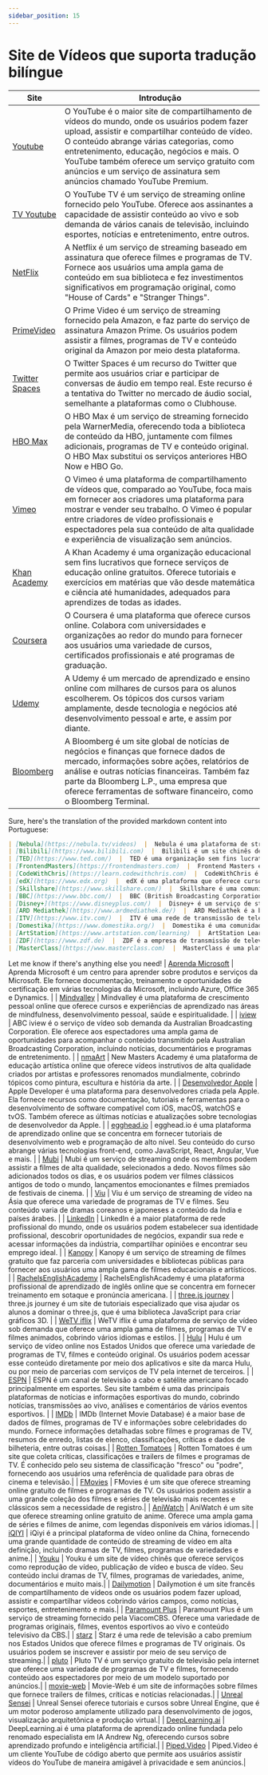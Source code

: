 ```yaml
---
sidebar_position: 15
---
```


# Site de Vídeos que suporta tradução bilíngue

| Site  | Introdução |
|-------|------------|
| [Youtube](https://www.youtube.com)  |  O YouTube é o maior site de compartilhamento de vídeos do mundo, onde os usuários podem fazer upload, assistir e compartilhar conteúdo de vídeo. O conteúdo abrange várias categorias, como entretenimento, educação, negócios e mais. O YouTube também oferece um serviço gratuito com anúncios e um serviço de assinatura sem anúncios chamado YouTube Premium.|
| [TV Youtube](https://tv.youtube.com)  |  O YouTube TV é um serviço de streaming online fornecido pelo YouTube. Oferece aos assinantes a capacidade de assistir conteúdo ao vivo e sob demanda de vários canais de televisão, incluindo esportes, notícias e entretenimento, entre outros.|
| [NetFlix](https://www.netflix.com)  |  A Netflix é um serviço de streaming baseado em assinatura que oferece filmes e programas de TV. Fornece aos usuários uma ampla gama de conteúdo em sua biblioteca e fez investimentos significativos em programação original, como "House of Cards" e "Stranger Things".|
| [PrimeVideo](https://www.primevideo.com)  |  O Prime Video é um serviço de streaming fornecido pela Amazon, e faz parte do serviço de assinatura Amazon Prime. Os usuários podem assistir a filmes, programas de TV e conteúdo original da Amazon por meio desta plataforma.|
| [Twitter Spaces](https://twitter.com)  |  O Twitter Spaces é um recurso do Twitter que permite aos usuários criar e participar de conversas de áudio em tempo real. Este recurso é a tentativa do Twitter no mercado de áudio social, semelhante a plataformas como o Clubhouse.|
| [HBO Max](https://play.max.com)  |  O HBO Max é um serviço de streaming fornecido pela WarnerMedia, oferecendo toda a biblioteca de conteúdo da HBO, juntamente com filmes adicionais, programas de TV e conteúdo original. O HBO Max substitui os serviços anteriores HBO Now e HBO Go.|
| [Vimeo](https://vimeo.com/watch)  |  O Vimeo é uma plataforma de compartilhamento de vídeos que, comparado ao YouTube, foca mais em fornecer aos criadores uma plataforma para mostrar e vender seu trabalho. O Vimeo é popular entre criadores de vídeo profissionais e espectadores pela sua conteúdo de alta qualidade e experiência de visualização sem anúncios.|
| [Khan Academy](https://www.khanacademy.org/)  |  A Khan Academy é uma organização educacional sem fins lucrativos que fornece serviços de educação online gratuitos. Oferece tutoriais e exercícios em matérias que vão desde matemática e ciência até humanidades, adequados para aprendizes de todas as idades.|
| [Coursera](https://www.coursera.org/)  |  O Coursera é uma plataforma que oferece cursos online. Colabora com universidades e organizações ao redor do mundo para fornecer aos usuários uma variedade de cursos, certificados profissionais e até programas de graduação.|
| [Udemy](https://www.udemy.com/)  |  A Udemy é um mercado de aprendizado e ensino online com milhares de cursos para os alunos escolherem. Os tópicos dos cursos variam amplamente, desde tecnologia e negócios até desenvolvimento pessoal e arte, e assim por diante.|
| [Bloomberg](https://www.bloomberg.com)  |  A Bloomberg é um site global de notícias de negócios e finanças que fornece dados de mercado, informações sobre ações, relatórios de análise e outras notícias financeiras. Também faz parte da Bloomberg L.P., uma empresa que oferece ferramentas de software financeiro, como o Bloomberg Terminal.|
Sure, here's the translation of the provided markdown content into Portuguese:

```markdown
| [Nebula](https://nebula.tv/videos)  |  Nebula é uma plataforma de streaming operada por criadores que oferece conteúdo de vídeo exclusivo, incluindo educação, tecnologia e entretenimento. Frequentemente, permite que criadores de conteúdo experimentem e lancem conteúdo sem restrições de anunciantes.|
| [Bilibili](https://www.bilibili.com)  |  Bilibili é um site chinês de compartilhamento de vídeos amplamente utilizado para compartilhar conteúdo relacionado à cultura ACG (anime, quadrinhos, jogos). Além de vídeos, o Bilibili também oferece transmissão ao vivo, jogos para celular e outros serviços.|
| [TED](https://www.ted.com/)  |  TED é uma organização sem fins lucrativos conhecida por sua série de palestras TED Talks. Essas palestras são tipicamente curtas, provocantes e cobrem uma ampla gama de tópicos, incluindo tecnologia, entretenimento, design e questões globais mais amplas.|
| [FrontendMasters](https://frontendmasters.com)  |  Frontend Masters é uma plataforma de aprendizado online que se concentra em habilidades de desenvolvimento frontend, oferecendo cursos aprofundados sobre JavaScript, CSS e HTML, bem como seminários sobre as últimas tecnologias frontend.|
| [CodeWithChris](https://learn.codewithchris.com)  |  CodeWithChris é uma plataforma de aprendizado focada no desenvolvimento para iOS, fornecendo tutoriais e cursos adequados para iniciantes aprenderem Swift e desenvolvimento para iOS construindo aplicativos.|
| [edX](https://www.edx.org)  |  edX é uma plataforma que oferece cursos online de nível universitário, co-fundada pela Universidade de Harvard e pelo Instituto de Tecnologia de Massachusetts. Fornece cursos gratuitos e pagos de universidades e instituições ao redor do mundo.|
| [Skillshare](https://www.skillshare.com/)  |  Skillshare é uma comunidade de aprendizado online que oferece cursos para indivíduos criativos e curiosos. Os tópicos dos cursos incluem ilustração, design, fotografia, vídeo, programação, marketing e mais.|
| [BBC](https://www.bbc.com/)  |  BBC (British Broadcasting Corporation) é a empresa de radiodifusão de serviço público do Reino Unido, fornecendo uma ampla gama de conteúdo de notícias, educacional e de entretenimento. O site da BBC é um portal abrangente que cobre notícias, esportes, clima, programas de televisão e mais.|
| [Disney+](https://www.disneyplus.com/)  |  Disney+ é um serviço de streaming lançado pela Disney, oferecendo filmes e programas de TV da Disney, Pixar, Marvel, Star Wars e National Geographic. É uma fonte primária de conteúdo familiar e oferece uma ampla gama de clássicos da Disney e novos lançamentos.|
| [ARD Mediathek](https://www.ardmediathek.de/)  |  ARD Mediathek é a biblioteca de mídia online do radiodifusor público regional alemão ARD. Oferece uma ampla gama de conteúdo sob demanda de vários programas de televisão e rádio da ARD, incluindo notícias, esportes, documentários e programas de entretenimento.|
| [ITV](https://www.itv.com/)  |  ITV é uma rede de transmissão de televisão gratuita no Reino Unido. Em sua plataforma online, os espectadores podem assistir transmissões de televisão ao vivo dos canais ITV ou recuperar diversos programas, séries e filmes exibidos na ITV.|
| [Domestika](https://www.domestika.org/)  |  Domestika é uma comunidade de conhecimento online e plataforma de aprendizado para profissionais criativos. Oferece uma variedade de cursos ministrados por profissionais da indústria, cobrindo campos como ilustração, fotografia, design, marketing e mais.|
| [ArtStation](https://www.artstation.com/learning)  |  ArtStation Learning é parte da plataforma ArtStation, que é uma plataforma para mostrar o trabalho de artistas nas indústrias de jogos, cinema, mídia e entretenimento. ArtStation Learning fornece conteúdo educacional para artistas na forma de tutoriais em vídeo, cobrindo vários tópicos como pintura digital e modelagem 3D.|
| [ZDF](https://www.zdf.de)  |  ZDF é a empresa de transmissão de televisão pública da Alemanha. Sua biblioteca de mídia online oferece acesso a uma variedade de programas, incluindo transmissões ao vivo e conteúdo sob demanda, como notícias, documentários, séries e programas culturais.|
| [MasterClass](https://www.masterclass.com)  |  MasterClass é uma plataforma de aprendizado online onde os alunos podem acessar tutoriais e palestras gravadas por especialistas em vários campos, como culinária, artes cênicas, escrita, esportes e mais. Seus cursos são renomados por seu alto valor de produção e instrutores celebridades.|
```

Let me know if there's anything else you need!
| [Aprenda Microsoft](https://learn.microsoft.com) | Aprenda Microsoft é um centro para aprender sobre produtos e serviços da Microsoft. Ele fornece documentação, treinamento e oportunidades de certificação em várias tecnologias da Microsoft, incluindo Azure, Office 365 e Dynamics. |
| [Mindvalley](https://home.mindvalley.com) | Mindvalley é uma plataforma de crescimento pessoal online que oferece cursos e experiências de aprendizado nas áreas de mindfulness, desenvolvimento pessoal, saúde e espiritualidade. |
| [iview](https://iview.abc.net.au/) | ABC iview é o serviço de vídeo sob demanda da Australian Broadcasting Corporation. Ele oferece aos espectadores uma ampla gama de oportunidades para acompanhar o conteúdo transmitido pela Australian Broadcasting Corporation, incluindo notícias, documentários e programas de entretenimento. |
| [nmaArt](https://www.nma.art/) | New Masters Academy é uma plataforma de educação artística online que oferece vídeos instrutivos de alta qualidade criados por artistas e professores renomados mundialmente, cobrindo tópicos como pintura, escultura e história da arte. |
| [Desenvolvedor Apple](https://developer.apple.com) | Apple Developer é uma plataforma para desenvolvedores criada pela Apple. Ela fornece recursos como documentação, tutoriais e ferramentas para o desenvolvimento de software compatível com iOS, macOS, watchOS e tvOS. Também oferece as últimas notícias e atualizações sobre tecnologias de desenvolvedor da Apple. |
| [egghead.io](https://egghead.io/) | egghead.io é uma plataforma de aprendizado online que se concentra em fornecer tutoriais de desenvolvimento web e programação de alto nível. Seu conteúdo do curso abrange várias tecnologias front-end, como JavaScript, React, Angular, Vue e mais. |
| [Mubi](https://mubi.com/) | Mubi é um serviço de streaming onde os membros podem assistir a filmes de alta qualidade, selecionados a dedo. Novos filmes são adicionados todos os dias, e os usuários podem ver filmes clássicos antigos de todo o mundo, lançamentos emocionantes e filmes premiados de festivais de cinema. |
| [Viu](https://www.viu.com/) | Viu é um serviço de streaming de vídeo na Ásia que oferece uma variedade de programas de TV e filmes. Seu conteúdo varia de dramas coreanos e japoneses a conteúdo da Índia e países árabes. |
| [LinkedIn](https://cn.linkedin.com/) | LinkedIn é a maior plataforma de rede profissional do mundo, onde os usuários podem estabelecer sua identidade profissional, descobrir oportunidades de negócios, expandir sua rede e acessar informações da indústria, compartilhar opiniões e encontrar seu emprego ideal. |
| [Kanopy](https://www.kanopy.com/) | Kanopy é um serviço de streaming de filmes gratuito que faz parceria com universidades e bibliotecas públicas para fornecer aos usuários uma ampla gama de filmes educacionais e artísticos. |
| [RachelsEnglishAcademy](https://www.rachelsenglishacademy.com/) | RachelsEnglishAcademy é uma plataforma profissional de aprendizado de inglês online que se concentra em fornecer treinamento em sotaque e pronúncia americana. |
| [three.js journey](https://threejs-journey.com/) | three.js journey é um site de tutoriais especializado que visa ajudar os alunos a dominar o three.js, que é uma biblioteca JavaScript para criar gráficos 3D. |
| [WeTV iflix](https://www.iflix.com/) | WeTV iflix é uma plataforma de serviço de vídeo sob demanda que oferece uma ampla gama de filmes, programas de TV e filmes animados, cobrindo vários idiomas e estilos. |
| [Hulu](https://www.hulu.com/) | Hulu é um serviço de vídeo online nos Estados Unidos que oferece uma variedade de programas de TV, filmes e conteúdo original. Os usuários podem acessar esse conteúdo diretamente por meio dos aplicativos e site da marca Hulu, ou por meio de parcerias com serviços de TV pela internet de terceiros. |
| [ESPN](https://www.espn.com/) | ESPN é um canal de televisão a cabo e satélite americano focado principalmente em esportes. Seu site também é uma das principais plataformas de notícias e informações esportivas do mundo, cobrindo notícias, transmissões ao vivo, análises e comentários de vários eventos esportivos. |
| [IMDb](https://www.imdb.com/)  |  IMDb (Internet Movie Database) é a maior base de dados de filmes, programas de TV e informações sobre celebridades do mundo. Fornece informações detalhadas sobre filmes e programas de TV, resumos de enredo, listas de elenco, classificações, críticas e dados de bilheteria, entre outras coisas.|
| [Rotten Tomatoes](https://www.rottentomatoes.com/)  |  Rotten Tomatoes é um site que coleta críticas, classificações e trailers de filmes e programas de TV. É conhecido pelo seu sistema de classificação "fresco" ou "podre", fornecendo aos usuários uma referência de qualidade para obras de cinema e televisão.|
| [FMovies](https://fmoviesz.to/)  |  FMovies é um site que oferece streaming online gratuito de filmes e programas de TV. Os usuários podem assistir a uma grande coleção dos filmes e séries de televisão mais recentes e clássicos sem a necessidade de registro.|
| [AniWatch](https://aniwatch.to/)  |  AniWatch é um site que oferece streaming online gratuito de anime. Oferece uma ampla gama de séries e filmes de anime, com legendas disponíveis em vários idiomas.|
| [iQIYI](https://www.iq.com/)  |  iQiyi é a principal plataforma de vídeo online da China, fornecendo uma grande quantidade de conteúdo de streaming de vídeo em alta definição, incluindo dramas de TV, filmes, programas de variedades e anime.|
| [Youku](https://www.youku.tv/)  |  Youku é um site de vídeo chinês que oferece serviços como reprodução de vídeo, publicação de vídeo e busca de vídeo. Seu conteúdo inclui dramas de TV, filmes, programas de variedades, anime, documentários e muito mais.|
| [Dailymotion](https://www.dailymotion.com/)  |  Dailymotion é um site francês de compartilhamento de vídeos onde os usuários podem fazer upload, assistir e compartilhar vídeos cobrindo vários campos, como notícias, esportes, entretenimento e mais.|
| [Paramount Plus](https://www.paramountplus.com/)  |  Paramount Plus é um serviço de streaming fornecido pela ViacomCBS. Oferece uma variedade de programas originais, filmes, eventos esportivos ao vivo e conteúdo televisivo da CBS.|
| [starz](https://www.starz.com/)  |  Starz é uma rede de televisão a cabo premium nos Estados Unidos que oferece filmes e programas de TV originais. Os usuários podem se inscrever e assistir por meio de seu serviço de streaming.|
| [pluto](https://pluto.tv/)  |  Pluto TV é um serviço gratuito de televisão pela internet que oferece uma variedade de programas de TV e filmes, fornecendo conteúdo aos espectadores por meio de um modelo suportado por anúncios.|
| [movie-web](https://movie-web.app/)  |  Movie-Web é um site de informações sobre filmes que fornece trailers de filmes, críticas e notícias relacionadas.|
| [Unreal Sensei](https://www.unrealsenseiacademy.com/)  |  Unreal Sensei oferece tutoriais e cursos sobre Unreal Engine, que é um motor poderoso amplamente utilizado para desenvolvimento de jogos, visualização arquitetônica e produção virtual.|
| [DeepLearning.ai](https://learn.deeplearning.ai)  |  DeepLearning.ai é uma plataforma de aprendizado online fundada pelo renomado especialista em IA Andrew Ng, oferecendo cursos sobre aprendizado profundo e inteligência artificial.|
| [Piped.Video](https://piped.video/)  |  Piped.Video é um cliente YouTube de código aberto que permite aos usuários assistir vídeos do YouTube de maneira amigável à privacidade e sem anúncios.|